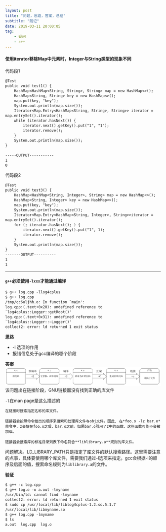 ```yaml
---
layout: post
title: "问题，思路，答案，总结"
subtitle: "随记"
date: 2019-03-11 20:00:05
tag: 
    - 疑问
    - c++
---
```


#### 使用iterator移除Map中元素时，Integer与String类型的现象不同
代码段1
```
@Test
public void test1() {
    HashMap<HashMap<String, String>, String> map = new HashMap<>();
    HashMap<String, String> key = new HashMap<>();
    map.put(key, "key");
    System.out.println(map.size());
    Iterator<Map.Entry<HashMap<String, String>, String>> iterator = map.entrySet().iterator();
    while (iterator.hasNext()) {
        iterator.next().getKey().put("1", "1");
        iterator.remove();
    }
    System.out.println(map.size());
}

-----OUTPUT-----------
1
0
```

代码段2
```
@Test
public void test3() {
    HashMap<HashMap<String, Integer>, String> map = new HashMap<>();
    HashMap<String, Integer> key = new HashMap<>();
    map.put(key, "key");
    System.out.println(map.size());
    Iterator<Map.Entry<HashMap<String, Integer>, String>>iterator = map.entrySet().iterator();
    for (; iterator.hasNext(); ) {
        iterator.next().getKey().put("1", 1);
        iterator.remove();
    }
    System.out.println(map.size());
}
-------OUTPUT----------
1
1
```


------------------------------------

#### `g++`必须使用`-lxxx`才能通过编译
```
$ g++ log.cpp -llog4cplus
$ g++ log.cpp
/tmp/cc6uljhh.o: In function `main':
log.cpp:(.text+0x20): undefined reference to `log4cplus::Logger::getRoot()'
log.cpp:(.text+0x31): undefined reference to `log4cplus::Logger::~Logger()'
collect2: error: ld returned 1 exit status
```
**思路**
* -l 选项的作用
* 报错信息处于gcc编译的哪个阶段

**答案**
![gcc的编译阶段](/img/post/gcc-pharse.png)
该问题出在链接阶段，GNU链接器没有找到正确的库文件

`-l`在man page是这么描述的
```
在链接时搜索指定名称的库文件。

链接器会按照命令给出的顺序来搜索和处理库文件与obj文件。因此, 在*foo.o -lz bar.o*命令中，z会放在foo.o之后，bar.o之前。如果bar.o引用了z中的函数，这些函数可能不会被加载。

链接器会搜索库的标准目录列表下命名符合**liblibrary.a**规则的库文件。
```
问题解决。LD_LIBRARY_PATH只是指定了库文件的默认搜索路径。这里需要注意的点事，具体要使用哪个库文件，需要我们通过-l选项来指定。gcc会根据-l的顺序及后面的值，搜索命名规则为`liblibrary.a`的文件。

**验证**
```
$ g++ -c log.cpp
$ g++ log.o -o a.out -lmyname
/usr/bin/ld: cannot find -lmyname
collect2: error: ld returned 1 exit status
$ sudo cp /usr/local/lib/liblog4cplus-1.2.so.5.1.7 /usr/local/lib/libmyname.so
$ g++ log.cpp -lmyname
$ ls
a.out  log.cpp  log.o
```